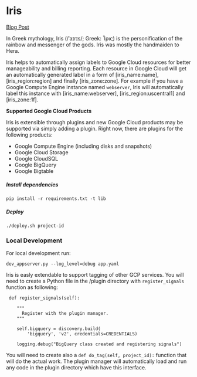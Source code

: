 # Iris

[Blog Post](https://blog.doit-intl.com/auto-tagging-google-cloud-resources-6647cc7477c5)

In Greek mythology, Iris (/ˈaɪrɪs/; Greek: Ἶρις) is the personification of the rainbow and messenger of the gods. Iris was mostly the handmaiden to Hera.

Iris helps to automatically assign labels to Google Cloud resources for better manageability and billing reporting. Each resource in Google Cloud will get an automatically generated label in a form of [iris_name:name], [iris_region:region] and finally [iris_zone:zone]. For example if you have a Google Compute Engine instance named `webserver`, Iris will automatically label this instance with [iris_name:webserver], [iris_region:uscentral1] and [iris_zone:1f].

**Supported Google Cloud Products**

Iris is extensible through plugins and new Google Cloud products may be supported via simply adding a plugin. Right now, there are plugins for the following products:

* Google Compute Engine (including disks and snapshots)
* Google Cloud Storage
* Google CloudSQL
* Google BigQuery
* Google Bigtable

##### Install dependencies

`pip install -r requirements.txt -t lib`

##### Deploy
`./deploy.sh project-id`

### Local Development
For local development run:

 `dev_appserver.py --log_level=debug app.yaml`
 
 Iris is easly extendable to support tagging of other GCP services.
 You will need to create a Python file in the /plugin directory with
 `register_signals` function as following:
 
     def register_signals(self):
 
        """ 
          Register with the plugin manager.
        """
        
        self.bigquery = discovery.build(
            'bigquery', 'v2', credentials=CREDENTIALS)
        
        logging.debug("BigQuery class created and registering signals")
 
 
You will need to create also a `def do_tag(self, project_id):` function that will do the actual work. The plugin manager will automatically load and run any code in the plugin directory which have this interface.
